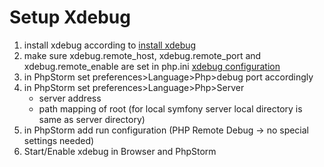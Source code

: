 # Setup Xdebug

1. install xdebug according to [install xdebug](https://xdebug.org/docs/install)
2. make sure xdebug.remote_host, xdebug.remote_port and xdebug.remote_enable are set in php.ini [xdebug configuration](https://xdebug.org/docs/remote)
3. in PhpStorm set preferences>Language>Php>debug port accordingly
4. in PhpStorm set preferences>Language>Php>Server
   - server address
   - path mapping of root (for local symfony server local directory is same as server directory)
5. in PhpStorm add run configuration (PHP Remote Debug -> no special settings needed)
6. Start/Enable xdebug in Browser and PhpStorm
